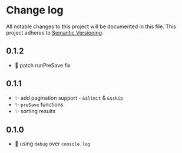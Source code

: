 # Change log

All notable changes to this project will be documented in this file.
This project adheres to [Semantic Versioning](http://semver.org/).

## 0.1.2

* :bug: patch runPreSave fix


## 0.1.1

* :sparkles: add pagination support - `&$limit` & `&$skip`
* :sparkles: `preSave` functions
* :sparkles: sorting results


## 0.1.0

* :art: using `debug` over `console.log`
